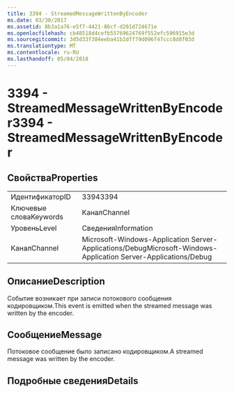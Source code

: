 ```yaml
---
title: 3394 - StreamedMessageWrittenByEncoder
ms.date: 03/30/2017
ms.assetid: 8b3a1a76-e5f7-4421-86cf-d201d724671e
ms.openlocfilehash: cb48518d4cefb55769624769f552efc596915e3d
ms.sourcegitcommit: 3d5d33f384eeba41b2dff79d096f47ccc8d8f03d
ms.translationtype: MT
ms.contentlocale: ru-RU
ms.lasthandoff: 05/04/2018
---
```

# <a name="3394---streamedmessagewrittenbyencoder"></a><span data-ttu-id="96c21-102">3394 - StreamedMessageWrittenByEncoder</span><span class="sxs-lookup"><span data-stu-id="96c21-102">3394 - StreamedMessageWrittenByEncoder</span></span>
## <a name="properties"></a><span data-ttu-id="96c21-103">Свойства</span><span class="sxs-lookup"><span data-stu-id="96c21-103">Properties</span></span>  
  
|||  
|-|-|  
|<span data-ttu-id="96c21-104">Идентификатор</span><span class="sxs-lookup"><span data-stu-id="96c21-104">ID</span></span>|<span data-ttu-id="96c21-105">3394</span><span class="sxs-lookup"><span data-stu-id="96c21-105">3394</span></span>|  
|<span data-ttu-id="96c21-106">Ключевые слова</span><span class="sxs-lookup"><span data-stu-id="96c21-106">Keywords</span></span>|<span data-ttu-id="96c21-107">Канал</span><span class="sxs-lookup"><span data-stu-id="96c21-107">Channel</span></span>|  
|<span data-ttu-id="96c21-108">Уровень</span><span class="sxs-lookup"><span data-stu-id="96c21-108">Level</span></span>|<span data-ttu-id="96c21-109">Сведения</span><span class="sxs-lookup"><span data-stu-id="96c21-109">Information</span></span>|  
|<span data-ttu-id="96c21-110">Канал</span><span class="sxs-lookup"><span data-stu-id="96c21-110">Channel</span></span>|<span data-ttu-id="96c21-111">Microsoft-Windows-Application Server-Applications/Debug</span><span class="sxs-lookup"><span data-stu-id="96c21-111">Microsoft-Windows-Application Server-Applications/Debug</span></span>|  
  
## <a name="description"></a><span data-ttu-id="96c21-112">Описание</span><span class="sxs-lookup"><span data-stu-id="96c21-112">Description</span></span>  
 <span data-ttu-id="96c21-113">Событие возникает при записи потокового сообщения кодировщиком.</span><span class="sxs-lookup"><span data-stu-id="96c21-113">This event is emitted when the streamed message was written by the encoder.</span></span>  
  
## <a name="message"></a><span data-ttu-id="96c21-114">Сообщение</span><span class="sxs-lookup"><span data-stu-id="96c21-114">Message</span></span>  
 <span data-ttu-id="96c21-115">Потоковое сообщение было записано кодировщиком.</span><span class="sxs-lookup"><span data-stu-id="96c21-115">A streamed message was written by the encoder.</span></span>  
  
## <a name="details"></a><span data-ttu-id="96c21-116">Подробные сведения</span><span class="sxs-lookup"><span data-stu-id="96c21-116">Details</span></span>
